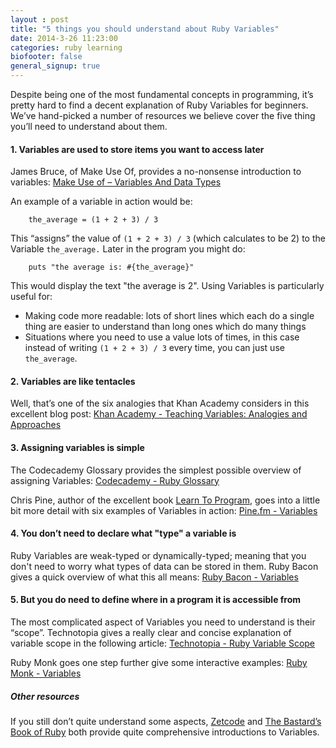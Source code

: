 ```yaml
---
layout : post
title: "5 things you should understand about Ruby Variables"
date: 2014-3-26 11:23:00
categories: ruby learning
biofooter: false
general_signup: true
---
```


Despite being one of the most fundamental concepts in programming, it’s pretty hard to find a decent explanation of Ruby Variables for beginners. We’ve hand-picked a number of resources we believe cover the five thing you’ll need to understand about them.

#### 1. Variables are used to store items you want to access later

James Bruce, of Make Use Of, provides a no-nonsense introduction to variables: [Make Use of – Variables And Data Types](http://www.makeuseof.com/tag/basics-of-computer-programming-variables-datatypes/)

An example of a variable in action would be:

        the_average = (1 + 2 + 3) / 3

This “assigns” the value of  `(1 + 2 + 3) / 3` (which calculates to be 2) to the Variable `the_average.` Later in the program you might do:

        puts "the average is: #{the_average}"
        
This would display the text "the average is 2". Using Variables is particularly useful for:

* Making code more readable: lots of short lines which each do a single thing are easier to understand than long ones which do many things 
* Situations where you need to use a value lots of times, in this case instead of writing `(1 + 2 + 3) / 3` every time, you can just use `the_average`.




#### 2.	Variables are like tentacles

Well, that’s one of the six analogies that Khan Academy considers in this excellent blog post: [Khan Academy - Teaching Variables: Analogies and Approaches](http://cs-blog.khanacademy.org/2013/09/teaching-variables-analogies-and.html) 

#### 3.	Assigning variables is simple

The Codecademy Glossary provides the simplest possible overview of assigning Variables: [Codecademy - Ruby Glossary](http://www.codecademy.com/glossary/ruby#variables) 

Chris Pine, author of the excellent book [Learn To Program](http://pragprog.com/book/ltp2/learn-to-program), goes into a little bit more detail with six examples of Variables in action: 
[Pine.fm - Variables](http://pine.fm/LearnToProgram/?Chapter=03) 


#### 4.	You don’t need to declare what "type" a variable is

Ruby Variables are weak-typed or dynamically-typed; meaning that you don't need to worry what types of data can be stored in them. Ruby Bacon gives a quick overview of what this all means: [Ruby Bacon - Variables](http://www.rubybacon.com/ruby-basics-variables/)


#### 5.	But you do need to define where in a program it is accessible from

The most complicated aspect of Variables you need to understand is their “scope”. Technotopia gives a really clear and concise explanation of variable scope in the following article:  [Technotopia - Ruby Variable Scope](http://www.techotopia.com/index.php/Ruby_Variable_Scope) 

Ruby Monk goes one step further give some interactive examples: [Ruby Monk - Variables](http://rubymonk.com/learning/books/4-ruby-primer-ascent/chapters/38-declaring-data/lessons/129-variables) 


##### Other resources

If you still don’t quite understand some aspects, [Zetcode](http://zetcode.com/lang/rubytutorial/variables/ ) and [The Bastard’s Book of Ruby](http://ruby.bastardsbook.com/chapters/variables/ ) both provide quite comprehensive introductions to Variables.
